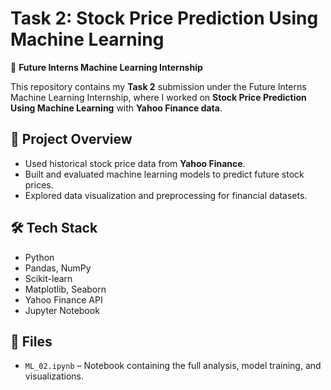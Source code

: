 # Task 2: Stock Price Prediction Using Machine Learning

🚀 **Future Interns Machine Learning Internship**

This repository contains my **Task 2** submission under the Future Interns Machine Learning Internship, where I worked on **Stock Price Prediction Using Machine Learning** with **Yahoo Finance data**.

## 📌 Project Overview

- Used historical stock price data from **Yahoo Finance**.
- Built and evaluated machine learning models to predict future stock prices.
- Explored data visualization and preprocessing for financial datasets.

## 🛠️ Tech Stack

- Python
- Pandas, NumPy
- Scikit-learn
- Matplotlib, Seaborn
- Yahoo Finance API
- Jupyter Notebook

## 📂 Files

- `ML_02.ipynb` – Notebook containing the full analysis, model training, and visualizations.
